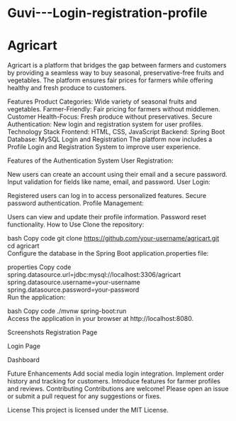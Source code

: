 # Guvi---Login-registration-profile
# Agricart
Agricart is a platform that bridges the gap between farmers and customers by providing a seamless way to buy seasonal, preservative-free fruits and vegetables. The platform ensures fair prices for farmers while offering healthy and fresh produce to customers.

Features
Product Categories: Wide variety of seasonal fruits and vegetables.
Farmer-Friendly: Fair pricing for farmers without middlemen.
Customer Health-Focus: Fresh produce without preservatives.
Secure Authentication: New login and registration system for user profiles.
Technology Stack
Frontend: HTML, CSS, JavaScript
Backend: Spring Boot
Database: MySQL
Login and Registration
The platform now includes a Profile Login and Registration System to improve user experience.

Features of the Authentication System
User Registration:

New users can create an account using their email and a secure password.
Input validation for fields like name, email, and password.
User Login:

Registered users can log in to access personalized features.
Secure password authentication.
Profile Management:

Users can view and update their profile information.
Password reset functionality.
How to Use
Clone the repository:

bash
Copy code
git clone https://github.com/your-username/agricart.git  
cd agricart  
Configure the database in the Spring Boot application.properties file:

properties
Copy code
spring.datasource.url=jdbc:mysql://localhost:3306/agricart  
spring.datasource.username=your-username  
spring.datasource.password=your-password  
Run the application:

bash
Copy code
./mvnw spring-boot:run  
Access the application in your browser at http://localhost:8080.

Screenshots
Registration Page

Login Page

Dashboard

Future Enhancements
Add social media login integration.
Implement order history and tracking for customers.
Introduce features for farmer profiles and reviews.
Contributing
Contributions are welcome! Please open an issue or submit a pull request for any suggestions or fixes.

License
This project is licensed under the MIT License.
